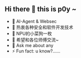## Hi there 👋 this is p0y ~

<!--
**yuanweipeifang/yuanweipeifang** is a ✨ _special_ ✨ repository because its `README.md` (this file) appears on your GitHub profile.

Here are some ideas to get you started:
-->
- 🔭 AI-Agent & Websec
- 🌱 热衷各种安全和软件开发技术
- 👯 NPU的小菜狗一枚
- 🤔 希望和各位师傅交流~
- 💬 Ask me about any
- ⚡ Fun fact: u know?……

